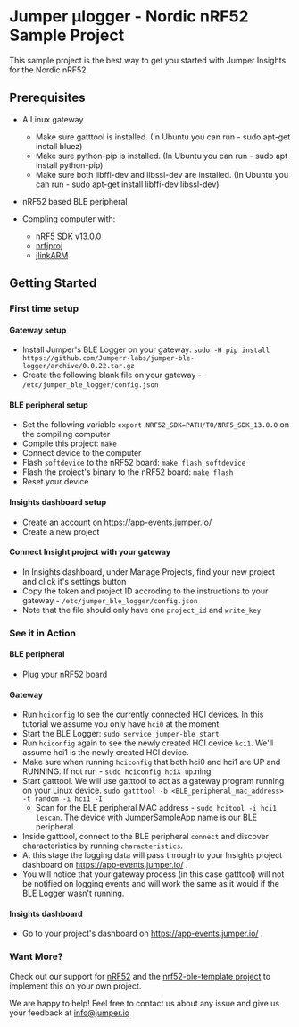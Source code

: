 # Jumper µlogger - Nordic nRF52 Sample Project
This sample project is the best way to get you started with Jumper Insights for the Nordic nRF52.

## Prerequisites
- A Linux gateway
   - Make sure gatttool is installed. (In Ubuntu you can run - sudo apt-get install bluez)
   - Make sure python-pip is installed. (In Ubuntu you can run - sudo apt install python-pip)
   - Make sure both libffi-dev and libssl-dev are installed. (In Ubuntu you can run - sudo apt-get install libffi-dev libssl-dev)

- nRF52 based BLE peripheral
- Compling computer with:
  - [nRF5 SDK v13.0.0](https://www.nordicsemi.com/eng/Products/Bluetooth-low-energy/nRF5-SDK)
  - [nrfjproj](http://www.nordicsemi.com/eng/Products/Bluetooth-low-energy/nRF52832)
  - [jlinkARM](https://www.segger.com/downloads/jlink)

## Getting Started
### First time setup
#### Gateway setup
- Install Jumper's BLE Logger on your gateway:
`sudo -H pip install https://github.com/Jumperr-labs/jumper-ble-logger/archive/0.0.22.tar.gz`
- Create the following blank file on your gateway - `/etc/jumper_ble_logger/config.json`
#### BLE peripheral setup
- Set the following variable `export NRF52_SDK=PATH/TO/NRF5_SDK_13.0.0` on the compiling computer
- Compile this project: `make`
- Connect device to the computer
- Flash `softdevice` to the nRF52 board: `make flash_softdevice`
- Flash the project's binary to the nRF52 board: `make flash`
- Reset your device
#### Insights dashboard setup
- Create an account on https://app-events.jumper.io/
- Create a new project
#### Connect Insight project with your gateway
- In Insights dashboard, under Manage Projects, find your new project and click it's settings button
- Copy the token and project ID accroding to the instructions to your gateway - `/etc/jumper_ble_logger/config.json`
- Note that the file should only have one `project_id` and `write_key`

### See it in Action
#### BLE peripheral
- Plug your nRF52 board
#### Gateway 
- Run `hciconfig` to see the currently connected HCI devices. In this tutorial we assume you only have `hci0` at the moment.
- Start the BLE Logger: `sudo service jumper-ble start`
- Run `hciconfig` again to see the newly created HCI device `hci1`. We'll assume hci1 is the newly created HCI device.
- Make sure when running `hciconfig` that both hci0 and hci1 are UP and RUNNING. If not run - `sudo hciconfig hciX up`.ning
- Start gatttool. We will use gatttool to act as a gateway program running on your Linux device. `sudo gatttool -b <BLE_peripheral_mac_address> -t random -i hci1 -I`
   - Scan for the BLE peripheral MAC address - `sudo hcitool -i hci1 lescan`. The device with JumperSampleApp name is our BLE peripheral.
- Inside gatttool, connect to the BLE peripheral `connect` and discover characteristics by running `characteristics`.
- At this stage the logging data will pass through to your Insights project dashboard on https://app-events.jumper.io/ .
- You will notice that your gateway process (in this case gatttool) will not be notified on logging events and will work the same as it would if the BLE Logger wasn't running.
#### Insights dashboard 
- Go to your project's dashboard on https://app-events.jumper.io/ .

### Want More?
Check out our support for [nRF52](https://github.com/Jumperr-labs/jumper-ulogger/tree/master/platforms/nrf52) and the [nrf52-ble-template project](https://github.com/Jumperr-labs/jumper-ulogger/tree/master/samples/nrf52-ble-template) to implement this on your own project.

We are happy to help! Feel free to contact us about any issue and give us your feedback at [info@jumper.io](mailto:info@jumper.io)
